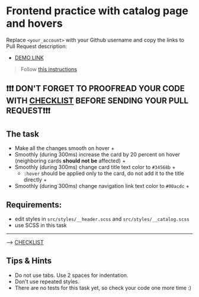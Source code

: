 # Frontend practice with catalog page and hovers
Replace `<your_account>` with your Github username and copy the links to Pull Request description:
- [DEMO LINK](https://kosserzh.github.io/layout_catalog_hovers/)

> Follow [this instructions](https://github.com/mate-academy/layout_task-guideline#how-to-solve-the-layout-tasks-on-github)

## ❗️❗️❗️ DON'T FORGET TO PROOFREAD YOUR CODE WITH [CHECKLIST](https://github.com/mate-academy/layout_catalog_hovers/blob/master/checklist.md) BEFORE SENDING YOUR PULL REQUEST❗️❗️❗️

## The task

- Make all the changes smooth on hover +
- Smoothly (during 300ms) increase the card by 20 percent on hover (neighboring cards **should not be** affected) +
- Smoothly (during 300ms) change card title text color to `#34568b` +
  - `:hover` should be applied only to the card, do not add it to the title directly +
- Smoothly (during 300ms) change navigation link text color to `#00acdc` +

## Requirements:
- edit styles in `src/styles/__header.scss` and `src/styles/__catalog.scss`
- use SCSS in this task

---
--> [CHECKLIST](https://github.com/mate-academy/layout_catalog_hovers/blob/master/checklist.md)

## Tips & Hints
- Do not use tabs. Use 2 spaces for indentation.
- Don't use repeated styles.
- There are no tests for this task yet, so check your code one more time :)
